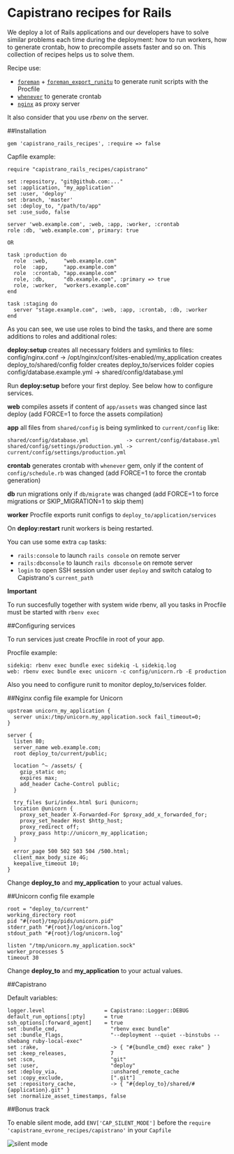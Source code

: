 # Capistrano recipes for Rails

We deploy a lot of Rails applications and our developers have to solve similar problems each time during the deployment: how to run workers, how to generate crontab, how to precompile assets faster and so on. This collection of recipes helps us to solve them.

Recipe use:

* [`foreman`][foreman] + [`foreman_export_runitu`][runitu] to generate runit scripts with the Procfile
* [`whenever`][whenever] to generate crontab
* [`nginx`][nginx] as proxy server 

It also consider that you use *rbenv* on the server.

##Installation

    gem 'capistrano_rails_recipes', :require => false

Capfile example:

    require "capistrano_rails_recipes/capistrano"

    set :repository, "git@github.com:..."
    set :application, "my_application"
    set :user, 'deploy'
    set :branch, 'master'
    set :deploy_to, "/path/to/app"
    set :use_sudo, false

    server 'web.example.com', :web, :app, :worker, :crontab
    role :db, 'web.example.com', primary: true

    OR

    task :production do
      role  :web,     "web.example.com"
      role  :app,     "app.example.com"
      role  :crontab, "app.example.com"
      role, :db,      "db.example.com", :primary => true
      role, :worker,  "workers.example.com"
    end

    task :staging do
      server "stage.example.com", :web, :app, :crontab, :db, :worker
    end

As you can see, we use use roles to bind the tasks, and there are some additions to roles and additional roles:

**deploy:setup** creates all necessary folders and symlinks to files:
    config/nginx.conf                     -> /opt/nginx/conf/sites-enabled/my_application
    creates deploy_to/shared/config folder
    creates deploy_to/services folder
    copies config/database.example.yml    -> shared/config/database.yml

Run **deploy:setup** before your first deploy. See below how to configure services.

**web** compiles assets if content of `app/assets` was changed since last deploy (add FORCE=1 to force the assets compilation)

**app** all files from `shared/config` is being symlinked to `current/config` like:

    shared/config/database.yml            -> current/config/database.yml
    shared/config/settings/production.yml -> current/config/settings/production.yml

**crontab** generates crontab with `whenever` gem, only if the content of `config/schedule.rb` was changed (add FORCE=1 to force the crontab generation)

**db** run migrations only if `db/migrate` was changed (add FORCE=1 to force migrations or SKIP_MIGRATION=1 to skip them)

**worker** Procfile exports runit configs to `deploy_to/application/services`

On **deploy:restart** runit workers is being restarted.

You can use some extra `cap` tasks:

* `rails:console` to launch `rails console` on remote server
* `rails:dbconsole` to launch `rails dbconsole` on remote server
* `login` to open SSH session under user `deploy` and switch catalog to Capistrano's `current_path`

**Important**

To run succesfully together with system wide rbenv, all you tasks in Procfile must be started with `rbenv exec`

##Configuring services

To run services just create Procfile in root of your app.

Procfile example:

    sidekiq: rbenv exec bundle exec sidekiq -L sidekiq.log
    web: rbenv exec bundle exec unicorn -c config/unicorn.rb -E production

Also you need to configure runit to monitor deploy_to/services folder. 

##Nginx config file example for Unicorn

    upstream unicorn_my_application {
      server unix:/tmp/unicorn.my_application.sock fail_timeout=0;
    }

    server {
      listen 80;
      server_name web.example.com;
      root deploy_to/current/public;

      location ^~ /assets/ {
        gzip_static on;
        expires max;
        add_header Cache-Control public;
      }

      try_files $uri/index.html $uri @unicorn;
      location @unicorn {
        proxy_set_header X-Forwarded-For $proxy_add_x_forwarded_for;
        proxy_set_header Host $http_host;
        proxy_redirect off;
        proxy_pass http://unicorn_my_application;
      }

      error_page 500 502 503 504 /500.html;
      client_max_body_size 4G;
      keepalive_timeout 10;
    }

Change **deploy_to** and **my_application** to your actual values.

##Unicorn config file example

    root = "deploy_to/current"
    working_directory root
    pid "#{root}/tmp/pids/unicorn.pid"
    stderr_path "#{root}/log/unicorn.log"
    stdout_path "#{root}/log/unicorn.log"

    listen "/tmp/unicorn.my_application.sock"
    worker_processes 5
    timeout 30

Change **deploy_to** and **my_application** to your actual values.

##Capistrano

Default variables:

    logger.level                   = Capistrano::Logger::DEBUG
    default_run_options[:pty]      = true
    ssh_options[:forward_agent]    = true
    set :bundle_cmd,                 "rbenv exec bundle"
    set :bundle_flags,               "--deployment --quiet --binstubs --shebang ruby-local-exec"
    set :rake,                       -> { "#{bundle_cmd} exec rake" }
    set :keep_releases,              7
    set :scm,                        "git"
    set :user,                       "deploy"
    set :deploy_via,                 :unshared_remote_cache
    set :copy_exclude,               [".git"]
    set :repository_cache,           -> { "#{deploy_to}/shared/#{application}.git" }
    set :normalize_asset_timestamps, false

##Bonus track

To enable silent mode, add `ENV['CAP_SILENT_MODE']` before the `require 'capistrano_evrone_recipes/capistrano'` in your `Capfile`

![silent mode](https://www.evernote.com/shard/s38/sh/4ea45631-93bc-4c03-bad8-f0aa40ca637b/8680b09c40342c6a885212b212b1c746/res/b04ff7c4-b29c-41b2-ab0a-6664cf0b75b9/skitch.png)



[foreman]: https://github.com/ddollar/foreman
[runitu]: https://github.com/evrone/foreman_export_runitu
[whenever]: https://github.com/javan/whenever
[unicorn]: http://unicorn.bogomips.org/
[nginx]: http://nginx.org/
